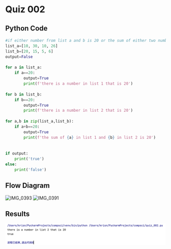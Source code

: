 # Quiz 002

## Python Code
``` .py
#if either number from list a and b is 20 or the sum of either two numbers from each list is 20, print True
list_a=[10, 30, 10, 26]
list_b=[20, 15, 5, 6]
output=False

for a in list_a:
    if a==20:
        output=True
        print(f'there is a number in list 1 that is 20')

for b in list_b:
    if b==20:
        output=True
        print(f'there is a number in list 2 that is 20')

for a,b in zip(list_a,list_b):
    if a+b==20:
        output=True
        print(f'the sum of {a} in list 1 and {b} in list 2 is 20')


if output:
    print('true')
else:
    print('false')
```

## Flow Diagram

![IMG_0393](https://user-images.githubusercontent.com/100017195/191031896-2cf3a9e2-81d3-4433-b381-a917fefa82eb.jpeg)
![IMG_0391](https://user-images.githubusercontent.com/100017195/191027378-cc0ddc0d-010d-4a66-9b57-64d0534b28e0.jpeg)


## Results 
![](quiz_002.png)
